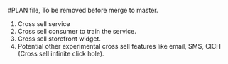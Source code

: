 #PLAN file, To be removed before merge to master.

1. Cross sell service
2. Cross sell consumer to train the service.
3. Cross sell storefront widget.
4. Potential other experimental cross sell features like email, SMS, CICH (Cross sell infinite click hole).

